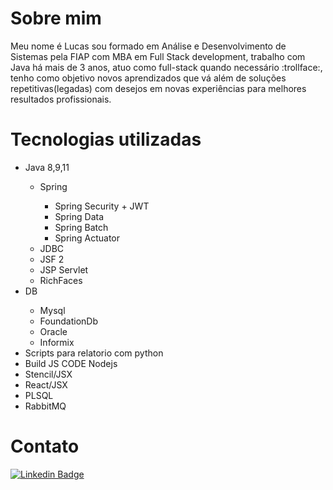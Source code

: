 
<h1> Sobre mim </h1>

<p> Meu nome é Lucas sou formado em Análise e Desenvolvimento de Sistemas pela FIAP com MBA em Full Stack development, trabalho com Java há mais de 3 anos, atuo como full-stack quando necessário :trollface:, tenho como objetivo novos aprendizados que vá além de soluções repetitivas(legadas) com desejos em novas experiências para melhores resultados profissionais. </p>

# Tecnologias utilizadas

<ul>
  <li>Java 8,9,11 </li>
    <ul>
        <li>Spring</li>
          <ul>
            <li>Spring Security + JWT</li>
            <li>Spring Data</li>
            <li>Spring Batch</li>
            <li>Spring Actuator</li>
          </ul>
        <li>JDBC</li>
        <li>JSF 2</li>
        <li>JSP Servlet</li>
        <li>RichFaces</li>
  </ul>  
  <li>DB</li>
    <ul>
        <li>Mysql</li>
        <li>FoundationDb</li>
        <li>Oracle</li>    
        <li>Informix</li>   
    </ul>  
  <li>Scripts para relatorio com python</li>
  <li>Build JS CODE Nodejs</li>
  <li>Stencil/JSX</li>
  <li>React/JSX</li>
  <li>PLSQL</li>
  <li>RabbitMQ</li>
</ul>

# Contato
[![Linkedin Badge](https://img.shields.io/badge/-LinkedIn-blue?style=flat-square&logo=Linkedin&logoColor=white&link=https://www.linkedin.com/in/lulumeister/)](https://www.linkedin.com/in/lulumeister/)

